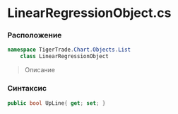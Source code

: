 
# LinearRegressionObject.cs
### Расположение
```csharp
namespace TigerTrade.Chart.Objects.List  
    class LinearRegressionObject
```

> Описание

### Синтаксис
```csharp
public bool UpLine{ get; set; }
```
